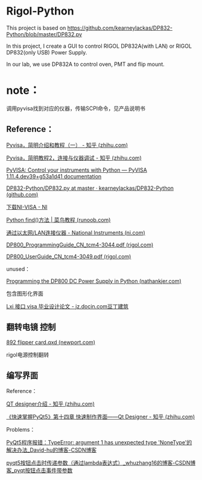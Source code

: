 # Rigol-Python
This project is based on https://github.com/kearneylackas/DP832-Python/blob/master/DP832.py

In this project, I create a GUI to control RIGOL DP832A(with LAN) or RIGOL DP832(only USB) Power Supply.

In our lab, we use DP832A to control oven, PMT and flip mount.

# note：

调用pyvisa找到对应的仪器，传输SCPI命令，见产品说明书

## Reference：

[Pyvisa，简明介绍和教程（一） - 知乎 (zhihu.com)](https://zhuanlan.zhihu.com/p/357335933)

[Pyvisa，简明教程2，连接与仪器调试 - 知乎 (zhihu.com)](https://zhuanlan.zhihu.com/p/357337164)

[PyVISA: Control your instruments with Python — PyVISA 1.11.4.dev39+g53a1d41 documentation](https://pyvisa.readthedocs.io/en/latest/)

[DP832-Python/DP832.py at master · kearneylackas/DP832-Python (github.com)](https://github.com/kearneylackas/DP832-Python/blob/master/DP832.py)

[下载NI-VISA - NI](https://www.ni.com/zh-cn/support/downloads/drivers/download.ni-visa.html#442805)

[Python find()方法 | 菜鸟教程 (runoob.com)](https://www.runoob.com/python/att-string-find.html)

[通过以太网/LAN连接仪器 - National Instruments (ni.com)](https://www.ni.com/getting-started/set-up-hardware/instrument-control/zhs/ethernet-connect)

[DP800_ProgrammingGuide_CN_tcm4-3044.pdf (rigol.com)](https://www.rigol.com/Images/DP800_ProgrammingGuide_CN_tcm4-3044.pdf)

[DP800_UserGuide_CN_tcm4-3049.pdf (rigol.com)](https://www.rigol.com/Images/DP800_UserGuide_CN_tcm4-3049.pdf)

unused：

[Programming the DP800 DC Power Supply in Python (nathankjer.com)](https://nathankjer.com/dp800/)

包含图形化界面

[Lxi 接口 visa 毕业设计论文 - jz.docin.com豆丁建筑](https://jz.docin.com/p-1120401186.html)

## 翻转电镜 控制

[892 flipper card.qxd (newport.com)](https://www.newport.com/medias/sys_master/images/images/hce/hfe/9159114457118/8893-Manual.pdf)

rigol电源控制翻转

## 编写界面

Reference：

[QT designer介绍 - 知乎 (zhihu.com)](https://zhuanlan.zhihu.com/p/348032800)

[《快速掌握PyQt5》第十四章 快速制作界面——Qt Designer - 知乎 (zhihu.com)](https://zhuanlan.zhihu.com/p/75561049)

Problems：

[PyQt5程序报错：TypeError: argument 1 has unexpected type 'NoneType'的解决办法_David-hu的博客-CSDN博客](https://blog.csdn.net/weixin_45182409/article/details/105409594)

[pyqt5按钮点击时传递参数（通过lambda表达式）_whuzhang16的博客-CSDN博客_pyqt按钮点击事件带参数](https://blog.csdn.net/whuzhang16/article/details/109364565?spm=1001.2101.3001.6650.1&utm_medium=distribute.pc_relevant.none-task-blog-2%7Edefault%7ECTRLIST%7ERate-1.pc_relevant_default&depth_1-utm_source=distribute.pc_relevant.none-task-blog-2%7Edefault%7ECTRLIST%7ERate-1.pc_relevant_default)




